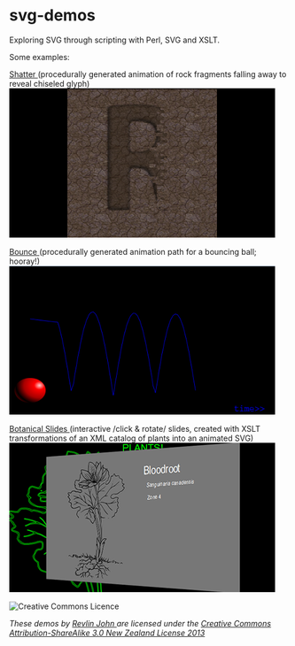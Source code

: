 svg-demos
=========

Exploring SVG through scripting with Perl, SVG and XSLT.

Some examples:


[Shatter ](http://uni-sol.org/svg-demos/data/shatter-scene.svg)
(procedurally generated animation of rock fragments falling away to reveal chiseled glyph)
![Bouncing Ball](data/images/shatter.png)

[Bounce ](http://uni-sol.org/svg-demos/data/bounce.svg)
(procedurally generated animation path for a bouncing ball; hooray!)
![Bouncing Ball](data/images/bounce.png)

[Botanical Slides ](http://uni-sol.org/svg-demos/data/xslt-transform.svg)
(interactive /click & rotate/ slides, created with XSLT transformations of an XML catalog of plants into an animated SVG)
![Rotating Slides](data/images/slides.png)


![Creative Commons Licence](http://i.creativecommons.org/l/by-sa/3.0/nz/88x31.png)

*These demos by [Revlin John ](mailto:revlin@uni-sol.org) are licensed under the [Creative Commons Attribution-ShareAlike 3.0 New Zealand License 2013 ](http://creativecommons.org/licenses/by-sa/3.0/nz/deed.en_GB)*
